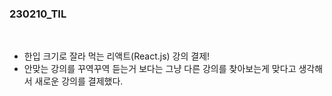 ### 230210_TIL

<br>

* 한입 크기로 잘라 먹는 리액트(React.js) 강의 결제!
* 안맞는 강의를 꾸역꾸역 듣는거 보다는 그냥 다른 강의를 찾아보는게 맞다고 생각해서 새로운 강의를 결제했다.
